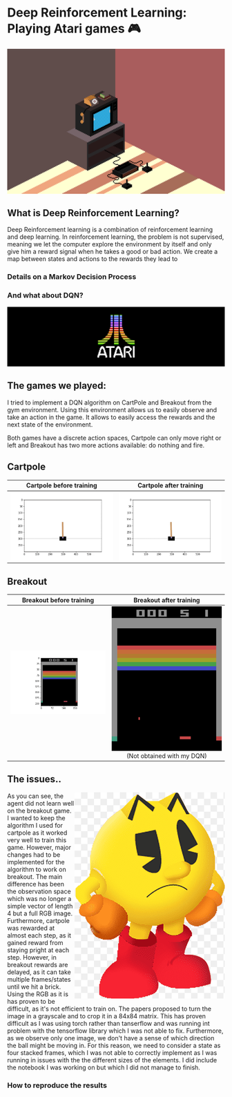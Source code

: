 # Deep Reinforcement Learning: Playing Atari games 🎮

![](images/tele.gif) 

## What is Deep Reinforcement Learning?

Deep Reinforcement learning is a combination of reinforcement learning and deep learning. 
In reinforcement learning, the problem is not supervised, meaning we let the computer explore the environment by itself and only give him a reward signal when he takes a good or bad action. We create a map between states and actions to the rewards they lead to


### Details on a Markov Decision Process


### And what about DQN?


![](images/Atari.jpg) 
## The games we played:

I tried to implement a DQN algorithm on CartPole and Breakout from the gym environment. Using this environment allows us to easily observe and take an action in the game. It allows to easily access the rewards and the next state of the environment.

Both games have a discrete action spaces, Cartpole can only move right or left and Breakout has two more actions available: do nothing and fire. 

## Cartpole

Cartpole before training           |  Cartpole after training
:---------------------------------:|:---------------------------------:
![](visual_examples/Cartpole_before_training.gif)  |  ![](visual_examples/Cartpole_after_training.gif)


## Breakout

Breakout before training           |  Breakout after training
:---------------------------------:|:---------------------------------:
![](visual_examples/breakout_before_training.gif) | ![](images/not_mine.gif)  (Not obtained with my DQN)



## The issues..

<img style="float: right;" src="images/pacman.png">

As you can see, the agent did not learn well on the breakout game. 
I wanted to keep the algorithm I used for cartpole as it worked very well to train this game. However, major changes had to be implemented for the algorithm to work on breakout.
The main difference has been the observation space which was no longer a simple vector of length 4 but a full RGB image. Furthermore, cartpole was rewarded at almost each step, as it gained reward from staying pright at each step. However, in breakout rewards are delayed, as it can take multiple frames/states until we hit a brick.
Using the RGB as it is has proven to be difficult, as it's not efficient to train on. The papers proposed to turn the image in a grayscale and to crop it in a 84x84 matrix.
This has proven difficult as I was using torch rather than tanserflow and was running int problem with the tensorflow library which I was not able to fix.
Furthermore, as we observe only one image, we don't have a sense of which direction the ball might be moving in. For this reason, we need to consider a state as four stacked frames, which I was not able to correctly implement as I was running in issues with the the different sizes of the elements.
I did include the notebook I was working on but which I did not manage to finish.


### How to reproduce the results
